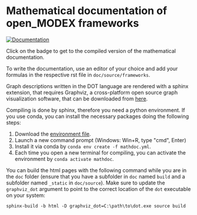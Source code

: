 # Mathematical documentation of open_MODEX frameworks

[![Documentation](https://readthedocs.org/projects/open-modex-mathdoc/badge/?version=latest)](https://open-modex-mathdoc.readthedocs.io/en/latest/?badge=latest)

Click on the badge to get to the compiled version of the mathematical documentation.

To write the documentation, use an editor of your choice and add your formulas in the respective rst file in `doc/source/frameworks`.

Graph descriptions written in the DOT language are rendered with a sphinx extension, that requires Graphviz, a cross-platform open source graph visualization software, that can be downloaded from [here](https://graphviz.org/).

Compiling is done by sphinx, therefore you need a python environment.
If you use conda, you can install the necessary packages doing the following steps:

1. Download the [environment file](https://github.com/open-modex/mathematical-documentation/blob/master/mathdoc.yml).
2. Launch a new command prompt (Windows: Win+R, type "cmd", Enter)
3. Install it via conda by `conda env create -f mathdoc.yml`.
4. Each time you open a new terminal for compiling, you can activate the environment by `conda activate mathdoc`.

You can build the html pages with the following command while you are in the `doc` folder (ensure that you have a subfolder in `doc` named `build` and a subfolder named `_static` in `doc/source`). Make sure to update the `graphviz_dot` argument to point to the correct location of the `dot` executable on your system:

    sphinx-build -b html -D graphviz_dot=C:\path\to\dot.exe source build
